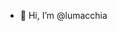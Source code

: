 - 👋 Hi, I’m @lumacchia

<!---
lumacchia/lumacchia is a ✨ special ✨ repository because its `README.md` (this file) appears on your GitHub profile.
You can click the Preview link to take a look at your changes.
--->
